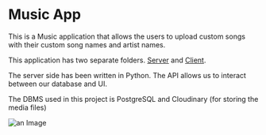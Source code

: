 # Music App

This is a Music application that allows the users to upload custom songs with their custom song names and artist names.

This application has two separate folders.
[Server](server) and [Client](client).

The server side has been written in Python. The API allows us to interact between our database and UI.

The DBMS used in this project is PostgreSQL and Cloudinary (for storing the media files)

![an Image](https://uizard.io/static/4e014ea188f3c9673da99a84bfcdbb38/a8e47/114e4f2e9bc8c445213e504231ffb79ca627d84f-1440x835.png)


